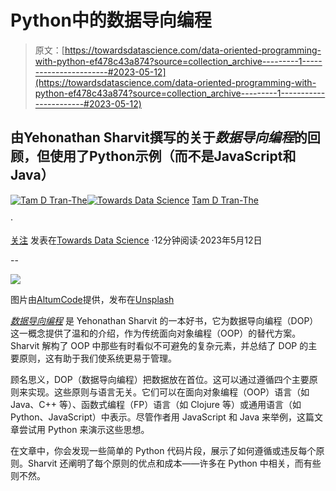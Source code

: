 # Python中的数据导向编程

> 原文：[https://towardsdatascience.com/data-oriented-programming-with-python-ef478c43a874?source=collection_archive---------1-----------------------#2023-05-12](https://towardsdatascience.com/data-oriented-programming-with-python-ef478c43a874?source=collection_archive---------1-----------------------#2023-05-12)

## 由Yehonathan Sharvit撰写的关于*数据导向编程*的回顾，但使用了Python示例（而不是JavaScript和Java）

[](https://medium.com/@tamdtranthe?source=post_page-----ef478c43a874--------------------------------)[![Tam D Tran-The](../Images/2d1fcc2d5bfda09f26719c3a86817836.png)](https://medium.com/@tamdtranthe?source=post_page-----ef478c43a874--------------------------------)[](https://towardsdatascience.com/?source=post_page-----ef478c43a874--------------------------------)[![Towards Data Science](../Images/a6ff2676ffcc0c7aad8aaf1d79379785.png)](https://towardsdatascience.com/?source=post_page-----ef478c43a874--------------------------------) [Tam D Tran-The](https://medium.com/@tamdtranthe?source=post_page-----ef478c43a874--------------------------------)

·

[关注](https://medium.com/m/signin?actionUrl=https%3A%2F%2Fmedium.com%2F_%2Fsubscribe%2Fuser%2Ff13e13f2829a&operation=register&redirect=https%3A%2F%2Ftowardsdatascience.com%2Fdata-oriented-programming-with-python-ef478c43a874&user=Tam+D+Tran-The&userId=f13e13f2829a&source=post_page-f13e13f2829a----ef478c43a874---------------------post_header-----------) 发表在[Towards Data Science](https://towardsdatascience.com/?source=post_page-----ef478c43a874--------------------------------) ·12分钟阅读·2023年5月12日[](https://medium.com/m/signin?actionUrl=https%3A%2F%2Fmedium.com%2F_%2Fvote%2Ftowards-data-science%2Fef478c43a874&operation=register&redirect=https%3A%2F%2Ftowardsdatascience.com%2Fdata-oriented-programming-with-python-ef478c43a874&user=Tam+D+Tran-The&userId=f13e13f2829a&source=-----ef478c43a874---------------------clap_footer-----------)

--

[](https://medium.com/m/signin?actionUrl=https%3A%2F%2Fmedium.com%2F_%2Fbookmark%2Fp%2Fef478c43a874&operation=register&redirect=https%3A%2F%2Ftowardsdatascience.com%2Fdata-oriented-programming-with-python-ef478c43a874&source=-----ef478c43a874---------------------bookmark_footer-----------)![](../Images/0394f0fd53608e090d14270536bf6869.png)

图片由[AltumCode](https://unsplash.com/@altumcode?utm_source=medium&utm_medium=referral)提供，发布在[Unsplash](https://unsplash.com/?utm_source=medium&utm_medium=referral)

[*数据导向编程*](https://www.manning.com/books/data-oriented-programming?utm_source=medium&utm_medium=referral&utm_campaign=book_sharvit2_data_1_29_21) 是 Yehonathan Sharvit 的一本好书，它为数据导向编程（DOP）这一概念提供了温和的介绍，作为传统面向对象编程（OOP）的替代方案。Sharvit 解构了 OOP 中那些有时看似不可避免的复杂元素，并总结了 DOP 的主要原则，这有助于我们使系统更易于管理。

顾名思义，DOP（数据导向编程）把数据放在首位。这可以通过遵循四个主要原则来实现。这些原则与语言无关。它们可以在面向对象编程（OOP）语言（如 Java、C++ 等）、函数式编程（FP）语言（如 Clojure 等）或通用语言（如 Python、JavaScript）中表示。尽管作者用 JavaScript 和 Java 来举例，这篇文章尝试用 Python 来演示这些思想。

在文章中，你会发现一些简单的 Python 代码片段，展示了如何遵循或违反每个原则。Sharvit 还阐明了每个原则的优点和成本——许多在 Python 中相关，而有些则不然。
